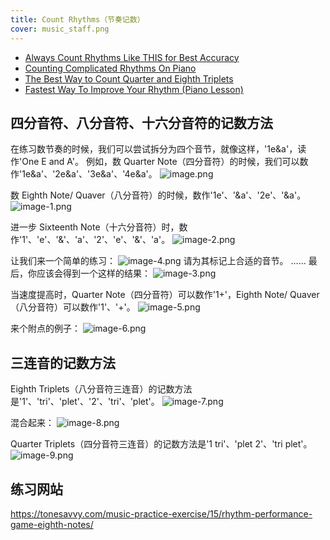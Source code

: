 ```yaml
---
title: Count Rhythms（节奏记数）
cover: music_staff.png
---
```

- [Always Count Rhythms Like THIS for Best Accuracy](https://www.youtube.com/watch?v=lK0V54_E0bk)
- [Counting Complicated Rhythms On Piano](https://www.youtube.com/watch?v=KNeEZhpUY9o)
- [The Best Way to Count Quarter and Eighth Triplets](https://www.youtube.com/watch?v=fApgTGloMFA)
- [Fastest Way To Improve Your Rhythm (Piano Lesson)](https://www.youtube.com/watch?v=KKNaT-XYKmw)

## 四分音符、八分音符、十六分音符的记数方法

在练习数节奏的时候，我们可以尝试拆分为四个音节，就像这样，'1e&a'，读作'One E and A'。
例如，数 Quarter Note（四分音符）的时候，我们可以数作'1e&a'、'2e&a'、'3e&a'、'4e&a'。
![image.png](/images/Pub_Note_CountRhythms/image.png)

数 Eighth Note/ Quaver（八分音符）的时候，数作'1e'、'&a'、'2e'、'&a'。
![image-1.png](/images/Pub_Note_CountRhythms/image-1.png)

进一步 Sixteenth Note（十六分音符）时，数作'1'、'e'、'&'、'a'、'2'、'e'、'&'、'a'。
![image-2.png](/images/Pub_Note_CountRhythms/image-2.png)

让我们来一个简单的练习：
![image-4.png](/images/Pub_Note_CountRhythms/image-4.png)
请为其标记上合适的音节。
……
最后，你应该会得到一个这样的结果：
![image-3.png](/images/Pub_Note_CountRhythms/image-3.png)

当速度提高时，Quarter Note（四分音符）可以数作'1+'，Eighth Note/ Quaver（八分音符）可以数作'1'、'+'。 
![image-5.png](/images/Pub_Note_CountRhythms/image-5.png)

来个附点的例子：
![image-6.png](/images/Pub_Note_CountRhythms/image-6.png)

## 三连音的记数方法
Eighth Triplets（八分音符三连音）的记数方法是'1'、'tri'、'plet'、'2'、'tri'、'plet'。
![image-7.png](/images/Pub_Note_CountRhythms/image-7.png)

混合起来：
![image-8.png](/images/Pub_Note_CountRhythms/image-8.png)

Quarter Triplets（四分音符三连音）的记数方法是'1 tri'、'plet 2'、'tri plet'。
![image-9.png](/images/Pub_Note_CountRhythms/image-9.png)


## 练习网站
https://tonesavvy.com/music-practice-exercise/15/rhythm-performance-game-eighth-notes/